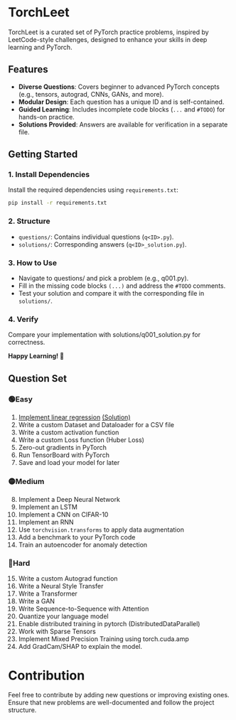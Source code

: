 # TorchLeet

TorchLeet is a curated set of PyTorch practice problems, inspired by LeetCode-style challenges, designed to enhance your skills in deep learning and PyTorch.

## Features
- **Diverse Questions**: Covers beginner to advanced PyTorch concepts (e.g., tensors, autograd, CNNs, GANs, and more).
- **Modular Design**: Each question has a unique ID and is self-contained.
- **Guided Learning**: Includes incomplete code blocks (`...` and `#TODO`) for hands-on practice.
- **Solutions Provided**: Answers are available for verification in a separate file.

## Getting Started

### 1. Install Dependencies
Install the required dependencies using `requirements.txt`:
```bash
pip install -r requirements.txt
```

### 2. Structure
- `questions/`: Contains individual questions (`q<ID>.py`).
- `solutions/`: Corresponding answers (`q<ID>_solution.py`).

### 3. How to Use
- Navigate to questions/ and pick a problem (e.g., q001.py).
- Fill in the missing code blocks `(...)` and address the `#TODO` comments.
- Test your solution and compare it with the corresponding file in `solutions/`.

### 4. Verify
Compare your implementation with solutions/q001_solution.py for correctness.

**Happy Learning! 🚀**

## Question Set

### 🟢Easy
1. [Implement linear regression](https://github.com/Exorust/TorchLeet/blob/main/q1-lin-regression.ipynb) [(Solution)](https://github.com/Exorust/TorchLeet/blob/main/solutions/q1-lin-regression_SOLN.ipynb) 
2. Write a custom Dataset and Dataloader for a CSV file  
3. Write a custom activation function  
4. Write a custom Loss function (Huber Loss)  
5. Zero-out gradients in PyTorch  
6. Run TensorBoard with PyTorch  
7. Save and load your model for later  

### 🟡Medium
8. Implement a Deep Neural Network  
9. Implement an LSTM  
10. Implement a CNN on CIFAR-10  
11. Implement an RNN  
12. Use `torchvision.transforms` to apply data augmentation  
13. Add a benchmark to your PyTorch code  
14. Train an autoencoder for anomaly detection  

### 🔴Hard
15. Write a custom Autograd function  
16. Write a Neural Style Transfer  
17. Write a Transformer  
18. Write a GAN  
19. Write Sequence-to-Sequence with Attention  
20. Quantize your language model
21. Enable distributed training in pytorch (DistributedDataParallel)
22. Work with Sparse Tensors
23. Implement Mixed Precision Training using torch.cuda.amp
24. Add GradCam/SHAP to explain the model.


# Contribution
Feel free to contribute by adding new questions or improving existing ones. Ensure that new problems are well-documented and follow the project structure.

